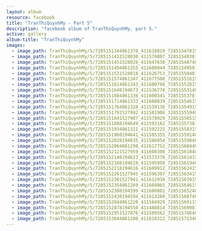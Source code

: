 ```yaml
---
layout: album
resource: facebook
title: "TranThiQuynhMy - Part 5"
description: "facebook album of TranThiQuynhMy, part 5."
active: gallery
album-title: "TranThiQuynhMy"
images:
  - image_path: TranThiQuynhMy/5/7285151344861370_411618819_7285154701527701_4522071923077745071_n.jpg
  - image_path: TranThiQuynhMy/5/7285151411528030_411570807_7285154838194354_7987523131735317452_n.jpg
  - image_path: TranThiQuynhMy/5/7285151451528026_411647630_7285154874861017_3974286157561565021_n.jpg
  - image_path: TranThiQuynhMy/5/7285151494861355_411600044_7285154958194342_4289460913450076992_n.jpg
  - image_path: TranThiQuynhMy/5/7285151531528018_411626753_7285155048194333_2850931166963463062_n.jpg
  - image_path: TranThiQuynhMy/5/7285151574861347_411677508_7285155161527655_2687580801354849865_n.jpg
  - image_path: TranThiQuynhMy/5/7285151614861343_411600796_7285155201527651_2835360360424797297_n.jpg
  - image_path: TranThiQuynhMy/5/7285151648194673_411536778_7285155314860973_43892366212968732_n.jpg
  - image_path: TranThiQuynhMy/5/7285151684861336_411600341_7285155378194300_7944508206509761939_n.jpg
  - image_path: TranThiQuynhMy/5/7285151714861333_411600839_7285155461527625_494553499738443846_n.jpg
  - image_path: TranThiQuynhMy/5/7285151764861328_411539136_7285155491527622_5425316593675732633_n.jpg
  - image_path: TranThiQuynhMy/5/7285151791527992_411581908_7285155594860945_5050663899078128617_n.jpg
  - image_path: TranThiQuynhMy/5/7285151841527987_411578929_7285155651527606_5608235854592426415_n.jpg
  - image_path: TranThiQuynhMy/5/7285151888194649_411593182_7285155738194264_5171582686804864526_n.jpg
  - image_path: TranThiQuynhMy/5/7285151934861311_411592225_7285155831527588_4470583189400905760_n.jpg
  - image_path: TranThiQuynhMy/5/7285151968194641_411585355_7285155914860913_9161843852759576649_n.jpg
  - image_path: TranThiQuynhMy/5/7285152028194635_411586054_7285155984860906_5816564771232612838_n.jpg
  - image_path: TranThiQuynhMy/5/7285152064861298_411617752_7285156044860900_1274577804101557345_n.jpg
  - image_path: TranThiQuynhMy/5/7285152121527959_411608308_7285156104860894_76199037180092383_n.jpg
  - image_path: TranThiQuynhMy/5/7285152148194623_411573376_7285156141527557_5097220663394027074_n.jpg
  - image_path: TranThiQuynhMy/5/7285152188194619_411595950_7285156194860885_3603233297486270033_n.jpg
  - image_path: TranThiQuynhMy/5/7285152218194616_411609912_7285156241527547_6788187723557878260_n.jpg
  - image_path: TranThiQuynhMy/5/7285152261527945_411596397_7285156341527537_5733250064406782094_n.jpg
  - image_path: TranThiQuynhMy/5/7285152301527941_411612938_7285156391527532_8007593135193777848_n.jpg
  - image_path: TranThiQuynhMy/5/7285152354861269_411604065_7285156461527525_3224446389605280203_n.jpg
  - image_path: TranThiQuynhMy/5/7285152388194599_411600802_7285156524860852_3457253007016018593_n.jpg
  - image_path: TranThiQuynhMy/5/7285152438194594_411613260_7285156874860817_699902016689097645_n.jpg
  - image_path: TranThiQuynhMy/5/7285152844861220_411584929_7285156911527480_4104632369350153180_n.jpg
  - image_path: TranThiQuynhMy/5/7285152878194550_411488814_7285156998194138_3512683056329119559_n.jpg
  - image_path: TranThiQuynhMy/5/7285152951527876_411589562_7285157064860798_5599214739527411880_n.jpg
  - image_path: TranThiQuynhMy/5/7285153044861200_411618312_7285157134860791_3156295839017895360_n.jpg
---
```


